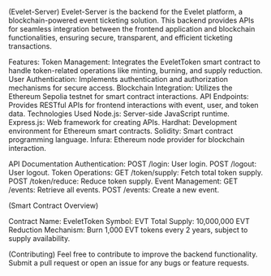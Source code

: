 (Evelet-Server)
Evelet-Server is the backend for the Evelet platform, a blockchain-powered event ticketing solution. This backend provides APIs for seamless integration between the frontend application and blockchain functionalities, ensuring secure, transparent, and efficient ticketing transactions.

Features:
Token Management: Integrates the EveletToken smart contract to handle token-related operations like minting, burning, and supply reduction.
User Authentication: Implements authentication and authorization mechanisms for secure access.
Blockchain Integration: Utilizes the Ethereum Sepolia testnet for smart contract interactions.
API Endpoints: Provides RESTful APIs for frontend interactions with event, user, and token data.
Technologies Used
Node.js: Server-side JavaScript runtime.
Express.js: Web framework for creating APIs.
Hardhat: Development environment for Ethereum smart contracts.
Solidity: Smart contract programming language.
Infura: Ethereum node provider for blockchain interaction.

API Documentation
Authentication:
POST /login: User login.
POST /logout: User logout.
Token Operations:
GET /token/supply: Fetch total token supply.
POST /token/reduce: Reduce token supply.
Event Management:
GET /events: Retrieve all events.
POST /events: Create a new event.

(Smart Contract Overview)

Contract Name: EveletToken
Symbol: EVT
Total Supply: 10,000,000 EVT
Reduction Mechanism: Burn 1,000 EVT tokens every 2 years, subject to supply availability.

(Contributing)
Feel free to contribute to improve the backend functionality. Submit a pull request or open an issue for any bugs or feature requests.

